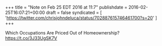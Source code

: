 +++
title = "Note on Feb 25 EDT 2016 at 11:7"
publishdate = 2016-02-25T16:07:21+00:00
draft = false
syndicated = [ 'https://twitter.com/chrisjohndeluca/status/702887615746461700?s=20' ]
+++

Which Occupations Are Priced Out of Homeownership? https://t.co/3J33UgSK7V
